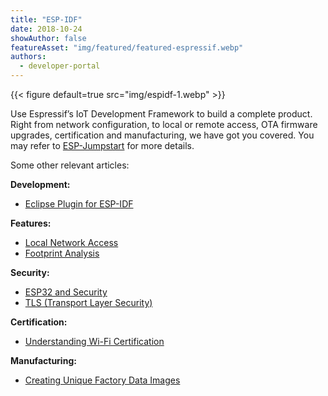 ```yaml
---
title: "ESP-IDF"
date: 2018-10-24
showAuthor: false
featureAsset: "img/featured/featured-espressif.webp"
authors:
  - developer-portal
---
```

{{< figure
    default=true
    src="img/espidf-1.webp"
    >}}

Use Espressif’s IoT Development Framework to build a complete product. Right from network configuration, to local or remote access, OTA firmware upgrades, certification and manufacturing, we have got you covered. You may refer to [ESP-Jumpstart](/blog/jumpstart-iot-product-development-on-esp32) for more details.

Some other relevant articles:

__Development:__ 

- [Eclipse Plugin for ESP-IDF](/blog/eclipse-plugin-for-esp-idf)

__Features:__ 

- [Local Network Access](/blog/local-network-access-via-http-server)
- [Footprint Analysis](/blog/analysing-static-footprint)

__Security:__ 

- [ESP32 and Security](/blog/understanding-esp32s-security-features)
- [TLS (Transport Layer Security)](/blog/esp32-tls-transport-layer-security-and-iot-devices)

__Certification:__ 

- [Understanding Wi-Fi Certification](/blog/wi-fi-certification-with-esp32)

__Manufacturing:__ 

- [Creating Unique Factory Data Images](/blog/building-products-creating-unique-factory-data-images)
